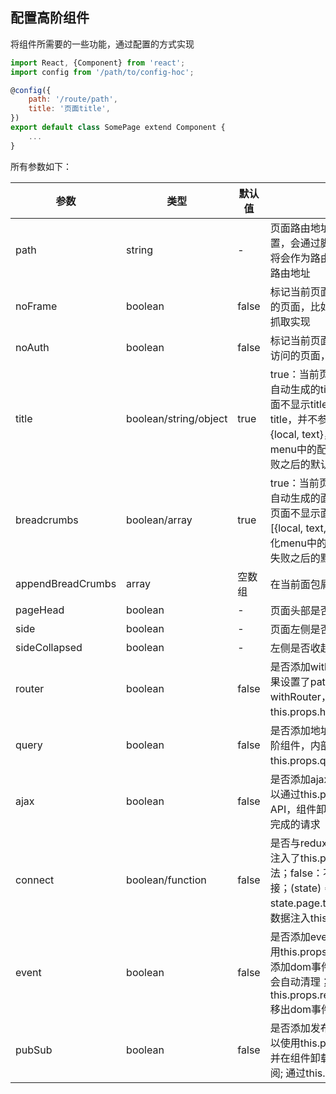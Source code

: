 ## 配置高阶组件
将组件所需要的一些功能，通过配置的方式实现

```jsx
import React, {Component} from 'react';
import config from '/path/to/config-hoc';

@config({
    path: '/route/path',
    title: '页面title',
})
export default class SomePage extend Component {
    ...
}
```

所有参数如下：
            
参数|类型|默认值|说明
---|---|---|---
path|string|-|页面路由地址，如果存在path配置，会通过脚本抓取，当前组件将会作为路由页面，path将作为路由地址 
noFrame|boolean|false|标记当前页面为不需要导航框架的页面，比如登录页，通过脚本抓取实现
noAuth|boolean|false|标记当前页面为不需要登录即可访问的页面，通过脚本抓取实现
title|boolean/string/object|true|true：当前页面显示通过菜单结构自动生成的title；false：当前页面不显示title；string：自定义title，并不参与国际化；object：{local, text}，local对应国际化menu中的配置，text为国际化失败之后的默认显示
breadcrumbs|boolean/array|true|true：当前页面显示通过菜单结构自动生成的面包屑；false：当前页面不显示面包屑；object：[{local, text, ...}]，local对应国际化menu中的配置，text为国际化失败之后的默认显示
appendBreadCrumbs|array|空数组|在当前面包屑基础上添加
pageHead|boolean|-|页面头部是否显示
side|boolean|-|页面左侧是否显示
sideCollapsed|boolean|-|左侧是否收起
router|boolean|false|是否添加withRouter装饰器，如果设置了path，将自动使用了withRouter，组件内部可以使用this.props.history等API
query|boolean|false|是否添加地址查询字符串转换高阶组件，内部可以通过this.props.query访问查询字符串
ajax|boolean|false|是否添加ajax高阶组件，内部可以通过this.props.ajax使用ajax API，组件卸载时，会自动打断未完成的请求
connect|boolean/function|false|是否与redux进行连接，true：只注入了this.props.action相关方法；false：不与redux进行连接；(state) => ({title: state.page.title})：将函数返回的数据注入this.props
event|boolean|false|是否添加event高阶组件，可以使用this.props.addEventListener添加dom事件，并在组件卸载时会自动清理；通过this.props.removeEventListener移出dom事件
pubSub|boolean|false|是否添加发布订阅高阶组件，可以使用this.props.on订阅事件，并在组件卸载时，会自动取消订阅; 通过this.props.emit发布事件


